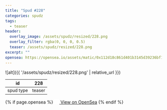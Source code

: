 ```yaml
---
title: "Spud #228"
categories: spudz
tags:
  - teaser
header:
  overlay_image: /assets/spudz/resized/228.png
  overlay_filter: rgba(0, 0, 0, 0.5)
  teaser: /assets/spudz/resized/228.png
excerpt: ""
opensea: https://opensea.io/assets/matic/0x112d18c861d401b3145d39236bf149f01e18beed/228
---
```

![alt]({{ '/assets/spudz/resized/228.png' | relative_url }})

| id | 228 |
|-|-|
| spud type | teaser |

{% if page.opensea %}
<a href="{{page.opensea}}" class="btn btn--info" onclick="window.open(this.href, '_blank'); return false;"><img src="/assets/images/opensea.svg" width="16px"><span>  View on OpenSea</span></a>
{% endif %}
